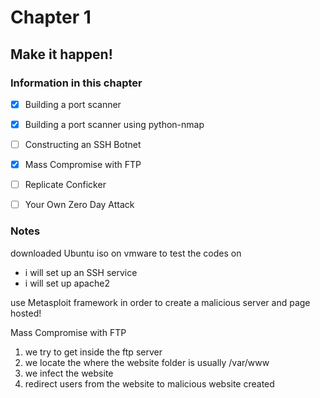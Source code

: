 # Chapter 1

## Make it happen!

### Information in this chapter

- [x] Building a port scanner
- [x] Building a port scanner using python-nmap
- [ ] Constructing an SSH Botnet
- [x] Mass Compromise with FTP
- [ ] Replicate Conficker
- [ ] Your Own Zero Day Attack



### Notes
downloaded Ubuntu iso on vmware to test the codes on
- i will set up an SSH service
- i will set up apache2

use Metasploit framework in order to create a malicious server and page hosted!

 Mass Compromise with FTP
1. we try to get inside the ftp server
2. we locate the where the website folder is usually /var/www
3. we infect the website
4. redirect users from the website to malicious website created

